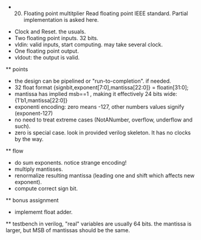 

* 20. Floating point multitplier
Read floating point IEEE standard. Partial implementation is asked here.

- Clock and Reset.  the usuals.
- Two floating point inputs. 32 bits.
- vldin:  valid inputs, start computing. may take several clock.
- One floating point output. 
- vldout:  the output is valid. 

** points
- the design can be pipelined or "run-to-completion".  if needed. 
- 32 float format   {signbit,exponent[7:0],mantissa[22:0]} = floatin[31:0];
- mantissa has implied msb==1 , making it effectively 24 bits wide:   {1'b1,mantissa[22:0]}
- exponenti encoding: zero means -127,   other numbers values signify   (exponent-127)
- no need to treat extreme cases (NotANumber, overflow, underflow and such).
- zero is special case. look in provided verilog skeleton. It has no clocks by the way.

** flow
 - do sum exponents. notice strange encoding!
 - multiply mantisses.
 - renormalize resulting mantissa (leading one and shift which affects new exponent).
 - compute correct sign bit.

 ** bonus assignment
  - implememt float adder.

** testbench
in verilog, "real" variables are usually 64 bits. the mantissa is larger, but MSB of mantissas should be the same.








